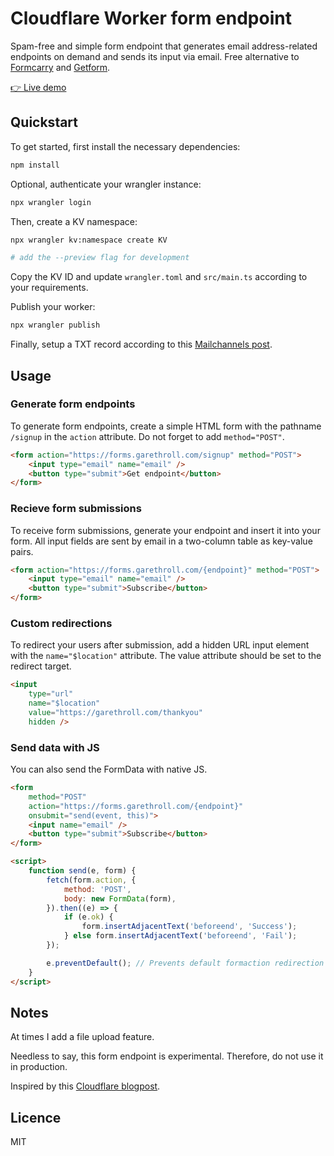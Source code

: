# Cloudflare Worker form endpoint

Spam-free and simple form endpoint that generates email address-related endpoints on demand and sends its input via email. Free alternative to [Formcarry](https://formcarry.com) and [Getform](https://getform.io).

[👉 Live demo](https://garethroll.com/forms)

## Quickstart

To get started, first install the necessary dependencies:

```sh
npm install
```

Optional, authenticate your wrangler instance:

```sh
npx wrangler login
```

Then, create a KV namespace:

```sh
npx wrangler kv:namespace create KV

# add the --preview flag for development
```

Copy the KV ID and update `wrangler.toml` and `src/main.ts` according to your requirements.

Publish your worker:

```sh
npx wrangler publish
```

Finally, setup a TXT record according to this [Mailchannels post](https://support.mailchannels.com/hc/en-us/articles/16918954360845-Secure-your-domain-name-against-spoofing-with-Domain-Lockdown-).

## Usage

### Generate form endpoints

To generate form endpoints, create a simple HTML form with the pathname `/signup` in the `action` attribute. Do not forget to add `method="POST"`.

```html
<form action="https://forms.garethroll.com/signup" method="POST">
	<input type="email" name="email" />
	<button type="submit">Get endpoint</button>
</form>
```

### Recieve form submissions

To receive form submissions, generate your endpoint and insert it into your form. All input fields are sent by email in a two-column table as key-value pairs.

```html
<form action="https://forms.garethroll.com/{endpoint}" method="POST">
	<input type="email" name="email" />
	<button type="submit">Subscribe</button>
</form>
```

### Custom redirections

To redirect your users after submission, add a hidden URL input element with the `name="$location"` attribute. The value attribute should be set to the redirect target.

```html
<input
	type="url"
	name="$location"
	value="https://garethroll.com/thankyou"
	hidden />
```

### Send data with JS

You can also send the FormData with native JS.

```html
<form
	method="POST"
	action="https://forms.garethroll.com/{endpoint}"
	onsubmit="send(event, this)">
	<input name="email" />
	<button type="submit">Subscribe</button>
</form>

<script>
	function send(e, form) {
		fetch(form.action, {
			method: 'POST',
			body: new FormData(form),
		}).then((e) => {
			if (e.ok) {
				form.insertAdjacentText('beforeend', 'Success');
			} else form.insertAdjacentText('beforeend', 'Fail');
		});

		e.preventDefault(); // Prevents default formaction redirection
	}
</script>
```

## Notes

At times I add a file upload feature.

Needless to say, this form endpoint is experimental. Therefore, do not use it in production.

Inspired by this [Cloudflare blogpost](https://blog.cloudflare.com/sending-email-from-workers-with-mailchannels/).

## Licence

MIT
